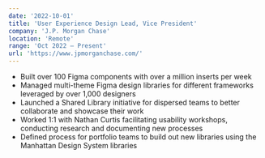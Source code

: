 ```yaml
---
date: '2022-10-01'
title: 'User Experience Design Lead, Vice President'
company: 'J.P. Morgan Chase'
location: 'Remote'
range: 'Oct 2022 – Present'
url: 'https://www.jpmorganchase.com/'
---
```


- Built over 100 Figma components with over a million inserts per week
- Managed multi-theme Figma design libraries for different frameworks leveraged by over 1,000 designers
- Launched a Shared Library initiative for dispersed teams to better collaborate and showcase their work
- Worked 1:1 with Nathan Curtis facilitating usability workshops, conducting research and documenting new processes
- Defined process for portfolio teams to build out new libraries using the Manhattan Design System libraries
